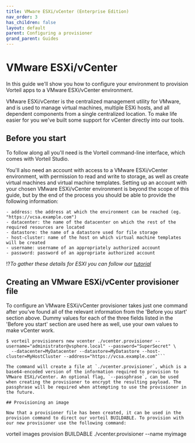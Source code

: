 ```yaml
---
title: VMware ESXi/vCenter (Enterprise Edition)
nav_order: 3
has_children: false
layout: default
parent: Configuring a provisioner
grand_parent: Guides
---
```


# VMware ESXi/vCenter

In this guide we'll show you how to configure your environment to provision Vorteil apps to a VMware ESXi/vCenter environment.

VMware ESXi/vCenter is the centralized management utility for VMware, and is used to manage virtual machines, multiple ESXi hosts, and all dependent components from a single centralized location. To make life easier for you we've built some support for vCenter directly into our tools. 

## Before you start

To follow along all you'll need is the Vorteil command-line interface, which comes with Vorteil Studio.

You'll also need an account with access to a VMware ESXi/vCenter environment, with permission to read and write to storage, as well as create virtual machines and virtual machine templates. Setting up an account with your chosen VMware ESXi/vCenter environment is beyond the scope of this guide, but by the end of the process you should be able to provide the following information:

    - address: the address at which the environment can be reached (eg. "https://vcsa.example.com")
    - datacenter: the name of the datacenter on which the rest of the required resources are located
    - datastore: the name of a datastore used for file storage
    - host-cluster: name of the host on which virtual machine templates will be created
    - username: username of an appropriately authorized account
    - password: password of an appropriate authorized account

!?*To gather these details for ESXI you can follow our [tutorial](/docs/For-Users/Tutorials/Adding-an-ESXI-Provisioner-using-the-vCenter-Provisioner)*

## Creating an VMware ESXi/vCenter provisioner file

To configure an VMware ESXi/vCenter provisioner takes just one command after you've found all of the relevant information from the 'Before you start' section above. Dummy values for each of the three fields listed in the 'Before you start' section are used here as well, use your own values to make vCenter work.

```
$ vorteil provisioners new vcenter ./vcenter.provisioner --username="administrator@vsphere.local" --password="SuperSecret" \
  --datacenter=MyDatacenter --datastore=MyDatastore --host-cluster=MyHostCluster --address="https://vcsa.example.com"```

The command will create a file at `./vcenter.provisioner`, which is a base64-encoded version of the information required to provision to VMware ESXi/vCenter. An optional flag, `--passphrase`, can be used when creating the provisioner to encrypt the resulting payload. The passphrase will be required when attempting to use the provisioner in the future.

## Provisioning an image

Now that a provisioner file has been created, it can be used in the provision command to direct our vorteil BUILDABLE. To provision with our new provisioner use the following command:

```
vorteil images provision BUILDABLE ./vcenter.provisioner --name myimage
```